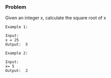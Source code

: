 ### Problem

Given an integer x, calculate the square root of x

```
Example 1:

Input:
x = 25
Output:  5
```

```
Example 2:

Input:
x= 5
Output:  2
```